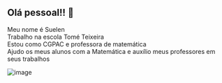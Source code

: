 ## Olá pessoal!! 👋                     
Meu nome é Suelen                          
Trabalho na escola Tomé Teixeira        
Estou como CGPAC e professora de matemática                                 
Ajudo os meus alunos com a Matemática e auxílio meus professores em seus trabalhos 

![image](https://github.com/Prinsus/Prinsus-/assets/169842686/4c488a3e-c777-41ac-8dbf-28ecb6dc132e)



